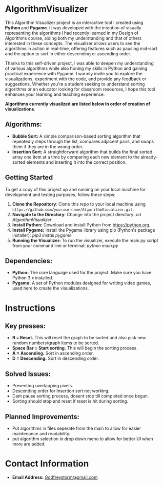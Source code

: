 # AlgorithmVisualizer
This Algorithm Visualizer project is an interactive tool I created using **Python** and **Pygame**. It was developed with the intention of visually representing the algorithms I had recently learned in my Design of Algorithms course, aiding both my understanding and that of others interested in these concepts. The visualizer allows users to see the algorithms in action in real-time, offering features such as pausing mid-sort and the option to sort in either descending or ascending order.


Thanks to this self-driven project, I was able to deepen my understanding of various algorithms while also honing my skills in Python and gaining practical experience with Pygame. I warmly invite you to explore the visualizations, experiment with the code, and provide any feedback or suggestions. Whether you're a student seeking to understand sorting algorithms or an educator looking for classroom resources, I hope this tool enhances your learning and teaching experience.


**Algorithms currently visualized are listed below in order of creation of visualizations.**
## Algorithms:
* **Bubble Sort:** A simple comparison-based sorting algorithm that repeatedly steps through the list, compares adjacent pairs, and swaps them if they are in the wrong order.
* **Insertion Sort:** A straightforward algorithm that builds the final sorted array one item at a time by comparing each new element to the already-sorted elements and inserting it into the correct position.

## Getting Started
To get a copy of this project up and running on your local machine for development and testing purposes, follow these steps:

1. **Clone the Repository**: Clone this repo to your local machine using `https://github.com/yourusername/AlgorithmVisualizer.git`.
2. **Navigate to the Directory**: Change into the project directory: *cd AlgorithmVisualizer*
3. **Install Python:** Download and install Python from https://python.org.
4. **Install Pygame:** Install the Pygame library using pip (Python's package installer): *pip3 install pygame*
5. **Running the Visualizer:** To run the visualizer, execute the main.py script from your command line or terminal: *python main.py*

## Dependencies:
* **Python:** The core language used for the project. Make sure you have Python 3.x installed.
* **Pygame:** A set of Python modules designed for writing video games, used here to create the visualizations.


# Instructions
## Key presses:
* **R = Reset.** This will reset the graph to be sorted and also pick new random numbers/graph items to be sorted.
* **Space Bar = Start sorting.** This will begin the sorting process.
* **A = Ascending.** Sort in ascending order.
* **D = Descending.** Sort in descending order.


## Solved Issues:
* Preventing overlapping pixels.
* Descending order for Insertion sort not working. 
* Cant pause sorting process, dosent stop till completed once begun.
* Sorting should stop and reset if reset is hit during sorting.

## Planned Improvements:
* Put algorithms in files seperate from the main to allow for easier maintenance and readability.
* put algorithm selection in drop down menu to allow for better UI when more are added.

# Contact Information
* **Email Address:** Godfreystorm@gmail.com